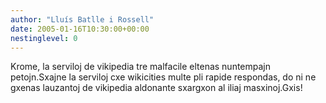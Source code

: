 ```yaml
---
author: "Lluís Batlle i Rossell"
date: 2005-01-16T10:30:00+00:00
nestinglevel: 0
---
```

Krome, la serviloj de vikipedia tre malfacile eltenas nuntempajn petojn.Sxajne la serviloj cxe wikicities multe pli rapide respondas, do ni ne gxenas lauzantoj de vikipedia aldonante sxargxon al iliaj masxinoj.Gxis!